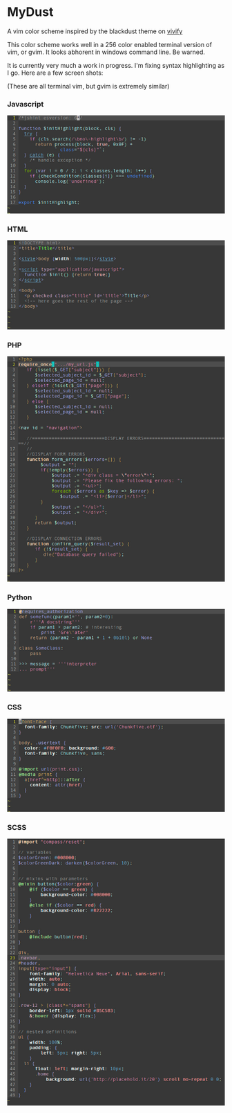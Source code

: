 # MyDust
A vim color scheme inspired by the blackdust theme on [vivify](http://bytefluent.com/vivify/)

This color scheme works well in a 256 color enabled terminal version of vim, or gvim. 
It looks abhorent in windows command line. Be warned.

It is currently very much a work in progress. I'm fixing syntax highlighting as I go. Here are a few screen shots:

(These are all terminal vim, but gvim is extremely similar)

### Javascript
![javascript syntax](images/javascript.jpg)

### HTML
![html syntax](images/html.jpg)

### PHP
![php syntax](images/php.jpg)

### Python
![python syntax](images/python.jpg)

### CSS
![css syntax](images/css.jpg)

### SCSS
![scss syntax](images/scss.jpg)

